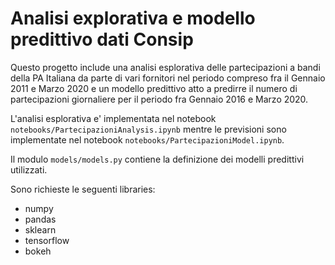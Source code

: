 # Analisi explorativa e modello predittivo dati Consip

Questo progetto include una analisi esplorativa delle partecipazioni a bandi della PA Italiana 
da parte di vari fornitori nel periodo compreso fra il Gennaio 2011 e Marzo 2020 
e un modello predittivo atto a predirre il numero di partecipazioni giornaliere per il periodo 
fra Gennaio 2016 e Marzo 2020.

L'analisi esplorativa e' implementata nel notebook ``notebooks/PartecipazioniAnalysis.ipynb`` mentre 
le previsioni sono implementate nel notebook  ``notebooks/PartecipazioniModel.ipynb``.

Il modulo ``models/models.py`` contiene la definizione dei modelli predittivi utilizzati.

Sono richieste le seguenti libraries:

* numpy
* pandas
* sklearn
* tensorflow
* bokeh
